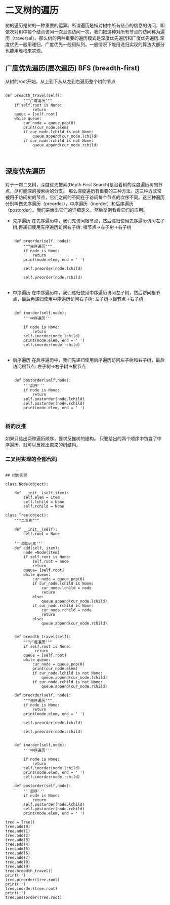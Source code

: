 
# 二叉树的遍历

树的遍历是树的一种重要的运算。所谓遍历是指对树中所有结点的信息的访问，即依次对树中每个结点访问一次且仅访问一次，我们把这种对所有节点的访问称为遍历（traversal）。那么树的两种重要的遍历模式是深度优先遍历和广度优先遍历,深度优先一般用递归，广度优先一般用队列。一般情况下能用递归实现的算法大部分也能用堆栈来实现。




## 广度优先遍历(层次遍历) BFS (breadth-first) 
从树的root开始，从上到下从从左到右遍历整个树的节点
<pre>
<code>
def breadth_travel(self):
        """广度遍历"""
    if self.root is None:
            return
    queue = [self.root]
    while queue:
        cur_node = queue.pop(0)
        print(cur_node.elem)
        if cur_node.lchild is not None:
            queue.append(cur_node.lchild)
        if cur_node.rchild is not None:
            queue.append(cur_node.rchild)

</code>
</pre>



## 深度优先遍历


对于一颗二叉树，深度优先搜索(Depth First Search)是沿着树的深度遍历树的节点，尽可能深的搜索树的分支。
那么深度遍历有重要的三种方法。这三种方式常被用于访问树的节点，它们之间的不同在于访问每个节点的次序不同。这三种遍历分别叫做先序遍历（preorder），中序遍历（inorder）和后序遍历（postorder）。我们来给出它们的详细定义，然后举例看看它们的应用。

* 先序遍历 在先序遍历中，我们先访问根节点，然后递归使用先序遍历访问左子树,再递归使用先序遍历访问右子树:        根节点->左子树->右子树
<pre>
<code>
    def preorder(self, node):
        """先序遍历"""
        if node is None:
            return
        print(node.elem, end = ' ')
        
        self.preorder(node.lchild)
        
        self.preorder(node.rchild)
</code>
</pre>
* 中序遍历 在中序遍历中，我们递归使用中序遍历访问左子树，然后访问根节点，最后再递归使用中序遍历访问右子树:    左子树->根节点->右子树
<pre>
<code>
    def inorder(self,node):
        '''中序遍历'''
        
        if node is None:
            return        
        self.inorder(node.lchild)
        print(node.elem, end = ' ')
        self.inorder(node.rchild) 
</code>
</pre>
* 后序遍历 在后序遍历中，我们先递归使用后序遍历访问左子树和右子树，最后访问根节点:                          左子树->右子树->根节点
<pre>
<code>
    def postorder(self,node):
        '''后序'''
        if node is None:
            return
        self.postorder(node.lchild)
        self.postorder(node.rchild)
        print(node.elem, end = ' ')
</code>
</pre>


### 树的反推
如果只给出两种遍历顺序，要求反推树的结构。
只要给出的两个顺序中包含了中序遍历，就可以反推出原来的树结构。

### 二叉树实现的全部代码

<pre>
<code>
## 树的实现

class Node(object):
    
    def __init__(self,item):
        self.elem = item
        self.lchild = None
        self.rchild = None
        
class Tree(object):
    """二叉树"""
    
    def __init__(self):
        self.root = None
    
    '''添加元素'''
    def add(self, item):
        node =Node(item)
        if self.root is None:
            self.root = node
            return
        queue= [self.root]
        while queue:
            cur_node = queue.pop(0)
            if cur_node.lchild is None:
                cur_node.lchild = node
                return
            else:
                queue.append(cur_node.lchild)
            if cur_node.rchild is None:
                cur_node.rchild = node
                return
            else:
                queue.append(cur_node.rchild)
                
        
    def breadth_travel(self):
        """广度遍历"""
        if self.root is None:
             return
        queue = [self.root]
        while queue:
            cur_node = queue.pop(0)
            print(cur_node.elem)
            if cur_node.lchild is not None:
                queue.append(cur_node.lchild)
            if cur_node.rchild is not None:
                queue.append(cur_node.rchild)
                
    def preorder(self, node):
        """先序遍历"""
        if node is None:
            return
        print(node.elem, end = ' ')
        
        self.preorder(node.lchild)
        
        self.preorder(node.rchild)
        
        
    def inorder(self,node):
        '''中序遍历'''
        
        if node is None:
            return        
        self.inorder(node.lchild)
        print(node.elem, end = ' ')
        self.inorder(node.rchild)        
            
    def postorder(self,node):
        '''后序'''
        if node is None:
            return
        self.postorder(node.lchild)
        self.postorder(node.rchild)
        print(node.elem, end = ' ')
    
tree = Tree()
tree.add(0)
tree.add(1)
tree.add(2)
tree.add(3)
tree.add(4)
tree.add(5)
tree.add(6)
tree.add(7)
tree.add(8)
tree.add(9)
tree.breadth_travel()
print('')
tree.preorder(tree.root)
print('')
tree.inorder(tree.root)
print('')
tree.postorder(tree.root)

</code>
</pre>
